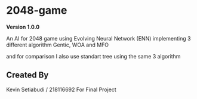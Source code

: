 # 2048-game

**Version 1.0.0**

An AI for 2048 game using Evolving Neural Network (ENN) implementing 3 different algorithm Gentic, WOA and MFO

and for comparison I also use standart tree using the same 3 algorithm

## Created By

Kevin Setiabudi / 218116692
For Final Project
